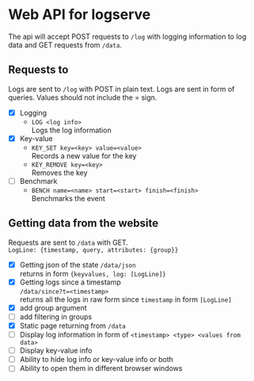 # Web API for logserve

The api will accept POST requests to `/log` with logging information to log data and GET requests from `/data`.

## Requests to

Logs are sent to `/log` with POST in plain text. Logs are sent in form of queries. Values should not include the = sign.

- [x] Logging
    - `LOG <log info>`  
         Logs the log information
- [x] Key-value
    - `KEY_SET key=<key> value=<value>`  
         Records a new value for the key
    - `KEY_REMOVE key=<key>`  
         Removes the key
- [ ] Benchmark
    - `BENCH name=<name> start=<start> finish=<finish>`  
         Benchmarks the event

## Getting data from the website

Requests are sent to `/data` with GET.  
`LogLine: {timestamp, query, attributes: {group}}`

- [x] Getting json of the state
        `/data/json`  
         returns in form `{keyvalues, log: [LogLine]}`
- [x] Getting logs since a timestamp  
         `/data/since?t=<timestamp>`  
         returns all the logs in raw form since `timestamp` in form `[LogLine]`
- [x] add group argument
- [ ] add filtering in groups
- [x] Static page returning from `/data`
- [ ] Display log information in form of `<timestamp> <type> <values from data>`
- [ ] Display key-value info
- [ ] Ability to hide log info or key-value info or both
- [ ] Ability to open them in different browser windows
